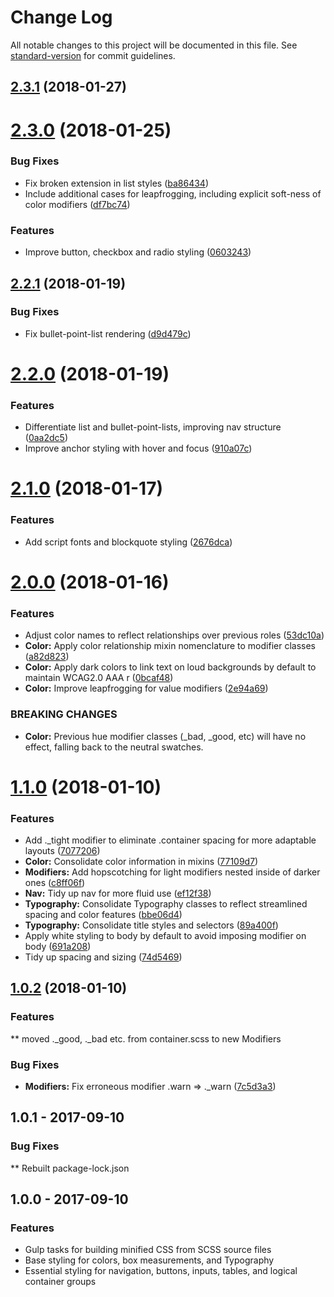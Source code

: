 # Change Log

All notable changes to this project will be documented in this file. See [standard-version](https://github.com/conventional-changelog/standard-version) for commit guidelines.

<a name="2.3.1"></a>
## [2.3.1](https://github.com/ndchristie/bui/compare/v2.3.0...v2.3.1) (2018-01-27)



<a name="2.3.0"></a>
# [2.3.0](https://github.com/ndchristie/bui/compare/v2.2.1...v2.3.0) (2018-01-25)


### Bug Fixes

* Fix broken extension in list styles ([ba86434](https://github.com/ndchristie/bui/commit/ba86434))
* Include additional cases for leapfrogging, including explicit soft-ness of color modifiers ([df7bc74](https://github.com/ndchristie/bui/commit/df7bc74))


### Features

* Improve button, checkbox and radio styling ([0603243](https://github.com/ndchristie/bui/commit/0603243))



<a name="2.2.1"></a>
## [2.2.1](https://github.com/ndchristie/bui/compare/v2.2.0...v2.2.1) (2018-01-19)


### Bug Fixes

* Fix bullet-point-list rendering ([d9d479c](https://github.com/ndchristie/bui/commit/d9d479c))



<a name="2.2.0"></a>
# [2.2.0](https://github.com/ndchristie/bui/compare/v2.1.0...v2.2.0) (2018-01-19)


### Features

* Differentiate list and bullet-point-lists, improving nav structure ([0aa2dc5](https://github.com/ndchristie/bui/commit/0aa2dc5))
* Improve anchor styling with hover and focus ([910a07c](https://github.com/ndchristie/bui/commit/910a07c))



<a name="2.1.0"></a>
# [2.1.0](https://github.com/ndchristie/bui/compare/v2.0.0...v2.1.0) (2018-01-17)


### Features

* Add script fonts and blockquote styling ([2676dca](https://github.com/ndchristie/bui/commit/2676dca))



<a name="2.0.0"></a>
# [2.0.0](https://github.com/ndchristie/bui/compare/v1.1.0...v2.0.0) (2018-01-16)


### Features

* Adjust color names to reflect relationships over previous roles ([53dc10a](https://github.com/ndchristie/bui/commit/53dc10a))
* **Color:** Apply color relationship mixin nomenclature to modifier classes ([a82d823](https://github.com/ndchristie/bui/commit/a82d823))
* **Color:** Apply dark colors to link text on loud backgrounds by default to maintain WCAG2.0 AAA r ([0bcaf48](https://github.com/ndchristie/bui/commit/0bcaf48))
* **Color:** Improve leapfrogging for value modifiers ([2e94a69](https://github.com/ndchristie/bui/commit/2e94a69))


### BREAKING CHANGES

* **Color:** Previous hue modifier classes (_bad, _good, etc) will have no effect, falling back
to the neutral swatches.



<a name="1.1.0"></a>
# [1.1.0](https://github.com/ndchristie/bui/compare/v1.0.2...v1.1.0) (2018-01-10)


### Features

* Add ._tight modifier to eliminate .container spacing for more adaptable layouts ([7077206](https://github.com/ndchristie/bui/commit/7077206))
* **Color:** Consolidate color information in mixins ([77109d7](https://github.com/ndchristie/bui/commit/77109d7))
* **Modifiers:** Add hopscotching for light modifiers nested inside of darker ones ([c8ff06f](https://github.com/ndchristie/bui/commit/c8ff06f))
* **Nav:** Tidy up nav for more fluid use ([ef12f38](https://github.com/ndchristie/bui/commit/ef12f38))
* **Typography:** Consolidate Typography classes to reflect streamlined spacing and color features ([bbe06d4](https://github.com/ndchristie/bui/commit/bbe06d4))
* **Typography:** Consolidate title styles and selectors ([89a400f](https://github.com/ndchristie/bui/commit/89a400f))
* Apply white styling to body by default to avoid imposing modifier on body ([691a208](https://github.com/ndchristie/bui/commit/691a208))
* Tidy up spacing and sizing ([74d5469](https://github.com/ndchristie/bui/commit/74d5469))



<a name="1.0.2"></a>
## [1.0.2](https://github.com/ndchristie/bui/compare/v1.0.1...v1.0.2) (2018-01-10)


### Features

** moved ._good, ._bad etc. from container.scss to new Modifiers

### Bug Fixes

* **Modifiers:** Fix erroneous modifier .warn => ._warn ([7c5d3a3](https://github.com/ndchristie/bui/commit/7c5d3a3))


## 1.0.1 - 2017-09-10


### Bug Fixes
** Rebuilt package-lock.json

## 1.0.0 - 2017-09-10


### Features

* Gulp tasks for building minified CSS from SCSS source files
* Base styling for colors, box measurements, and Typography
* Essential styling for navigation, buttons, inputs, tables, and logical container groups